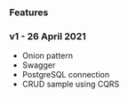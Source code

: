 ### Features

### v1 - 26 April 2021
- Onion pattern
- Swagger
- PostgreSQL connection
- CRUD sample using CQRS